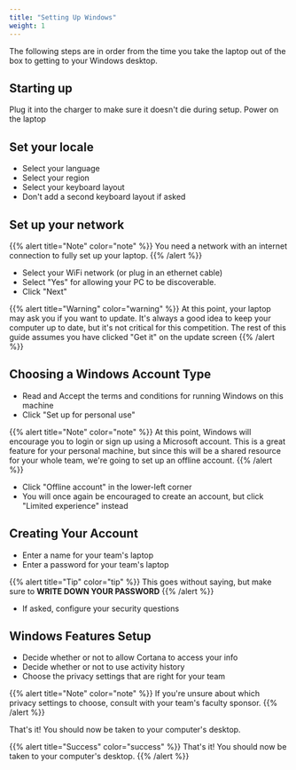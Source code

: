 ```yaml
---
title: "Setting Up Windows"
weight: 1
---
```


The following steps are in order from the time you take the
laptop out of the box to getting to your Windows desktop.

## Starting up

Plug it into the charger to make sure it doesn't die during setup.
Power on the laptop

## Set your locale

- Select your language
- Select your region
- Select your keyboard layout
- Don't add a second keyboard layout if asked

## Set up your network

{{% alert title="Note" color="note" %}}
You need a network with an internet connection to fully set up your laptop.
{{% /alert %}}

- Select your WiFi network (or plug in an ethernet cable)
- Select "Yes" for allowing your PC to be discoverable.
- Click "Next"

{{% alert title="Warning" color="warning" %}}
At this point, your laptop may ask you if you want to update.
It's always a good idea to keep your computer up to date, but
it's not critical for this competition. The rest of this guide
assumes you have clicked "Get it" on the update screen
{{% /alert %}}

## Choosing a Windows Account Type

- Read and Accept the terms and conditions for running Windows on this machine
- Click "Set up for personal use"

{{% alert title="Note" color="note" %}}
At this point, Windows will encourage you to login or sign up using a
Microsoft account. This is a great feature for your personal machine,
but since this will be a shared resource for your whole team, we're going
to set up an offline account.
{{% /alert %}}

- Click "Offline account" in the lower-left corner
- You will once again be encouraged to create an account,
  but click "Limited experience" instead

## Creating Your Account

- Enter a name for your team's laptop
- Enter a password for your team's laptop

{{% alert title="Tip" color="tip" %}}
This goes without saying, but make sure to **WRITE DOWN YOUR PASSWORD**
{{% /alert %}}

- If asked, configure your security questions

## Windows Features Setup

- Decide whether or not to allow Cortana to access your info
- Decide whether or not to use activity history
- Choose the privacy settings that are right for your team

{{% alert title="Note" color="note" %}}
If you're unsure about which privacy settings to choose,
consult with your team's faculty sponsor.
{{% /alert %}}

That's it! You should now be taken to your computer's desktop.

{{% alert title="Success" color="success" %}}
That's it! You should now be taken to your computer's desktop.
{{% /alert %}}
